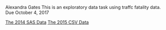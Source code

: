Alexandra Gates
This is an exploratory data task using traffc fatality data.
Due October 4, 2017

[The 2014 SAS Data](ftp://ftp.nhtsa.dot.gov/FARS/2014/National/)
[The 2015 CSV Data](ftp://ftp.nhtsa.dot.gov/FARS/2015/National/)